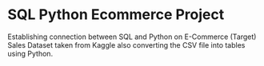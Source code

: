# SQL Python Ecommerce Project

 Establishing connection between SQL and Python on E-Commerce (Target) Sales Dataset taken from Kaggle also converting the CSV file into tables using Python.

